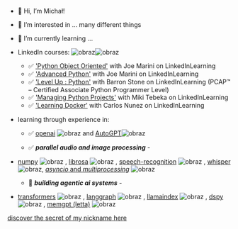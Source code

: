 - 👋 Hi, I’m Michał!

- 👀 I’m interested in ... many different things
- 🌱 I’m currently learning ...
- LinkedIn courses: ![obraz](https://github.com/user-attachments/assets/7923fb1b-1122-4be5-8a49-3905723cbbb1)![obraz](https://github.com/user-attachments/assets/74f21221-442b-42aa-b4f6-c687e4bc637f)


	- ✅️ ['Python Object Oriented'](https://github.com/LinkedInLearning/python-object-oriented-programming-4413110) with Joe Marini on LinkedInLearning
	- ✅️ ['Advanced Python'](https://github.com/LinkedInLearning/advanced-python-3912165) with Joe Marini on LinkedInLearning
	- ✅️ ['Level Up : Python'](https://github.com/LinkedInLearning/level-up-python-3210418) with Barron Stone on LinkedInLearning (PCAP™ – Certified Associate Python Programmer Level)
	- ✅️ ['Managing Python Projects'](https://www.linkedin.com/learning/managing-python-projects) with Miki Tebeka on LinkedInLearning
	- ✅️ ['Learning Docker'](https://www.linkedin.com/learning/learning-docker-17236240) with Carlos Nunez on LinkedInLearning
 - learning through experience in:
 	- ✅️ [openai](https://github.com/openai/openai-python) ![obraz](https://github.com/user-attachments/assets/875df46f-d3b4-48ed-812f-94862b2ffd5b) and [AutoGPT](https://github.com/Significant-Gravitas/AutoGPT)![obraz](https://github.com/user-attachments/assets/d1bbb57e-1eda-46e4-8448-8213d0d85047)

	- ✅️ _**parallel audio and image processing**_ -
 - [numpy](https://github.com/numpy/numpy) ![obraz](https://github.com/user-attachments/assets/9401652a-fb64-44a8-8464-f4b486c19c21)
, [librosa](https://github.com/librosa/librosa) ![obraz](https://github.com/user-attachments/assets/f90d9c22-65c9-443a-82cc-c9f9a4597b99)
, [speech-recognition](https://github.com/Uberi/speech_recognition) ![obraz](https://github.com/user-attachments/assets/fb9907ab-5ab1-4d32-8ca0-04f88ba4edbc) , [whisper](https://github.com/SYSTRAN/faster-whisper) ![obraz](https://github.com/user-attachments/assets/76e7a104-5461-43d1-845c-54ad964ac9f5), [_asyncio_ and _multiprocessing_](https://docs.python.org/3/library/multiprocessing.html) ![obraz](https://github.com/user-attachments/assets/ac873eb0-fd4c-4364-9813-89888bf9ee75)
	- 🔶️ _**building agentic ai systems**_ -
 - [transformers](https://github.com/huggingface/transformers) ![obraz](https://github.com/user-attachments/assets/af83760f-a8ba-4948-a106-3c9ac73a0cc0)
, [langgraph](https://github.com/langchain-ai/langgraph) ![obraz](https://github.com/user-attachments/assets/560e79a7-fde1-457a-8232-d33377fb6c5b)
, [llamaindex](https://github.com/run-llama/llama_index) ![obraz](https://github.com/user-attachments/assets/33872d64-9c27-4fc5-9dd0-bedd139ca445)
, [dspy](https://github.com/stanfordnlp/dspy) ![obraz](https://github.com/user-attachments/assets/2d3fde6b-1533-4e50-aee6-3349d42962e5)
, [memgpt (letta)](https://github.com/letta-ai/letta) ![obraz](https://github.com/user-attachments/assets/234cb3f9-e6de-44d9-bed1-b468875eb04c)


[discover the secret of my nickname here](https://pythononline.net/#aQmxLQ)
